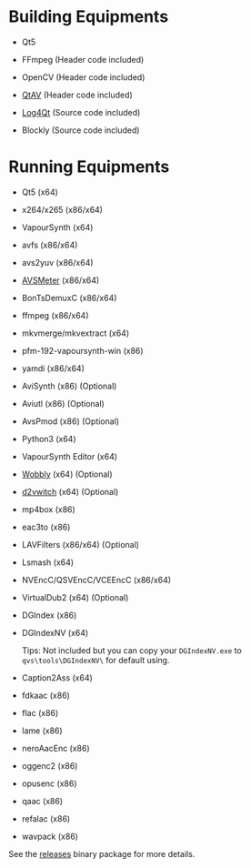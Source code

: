 # Building Equipments

- Qt5
- FFmpeg (Header code included)

- OpenCV (Header code included)

- [QtAV](https://github.com/emako/QtAV)  (Header code included)
- [Log4Qt](https://github.com/emako/Log4Qt) (Source code included)

- Blockly (Source code included)

# Running Equipments

- Qt5 (x64)

- x264/x265 (x86/x64)

- VapourSynth (x64)

- avfs (x86/x64)

- avs2yuv (x86/x64)

- [AVSMeter](https://github.com/emako/AVSMeter) (x86/x64)

- BonTsDemuxC (x86/x64)

- ffmpeg (x86/x64)

- mkvmerge/mkvextract (x64)

- pfm-192-vapoursynth-win (x86)

- yamdi (x86/x64)

- AviSynth (x86) (Optional)

- Aviutl (x86) (Optional)

- AvsPmod (x86) (Optional)

- Python3 (x64)

- VapourSynth Editor (x64)

- [Wobbly](https://github.com/emako/Wobbly) (x64) (Optional)

- [d2vwitch](https://github.com/emako/D2VWitch) (x64) (Optional)

- mp4box (x86)

- eac3to (x86)

- LAVFilters (x86/x64) (Optional)

- Lsmash (x64)

- NVEncC/QSVEncC/VCEEncC (x86/x64)

- VirtualDub2 (x64) (Optional)

- DGIndex (x86)

- DGIndexNV (x64)

  Tips: Not included but you can copy your `DGIndexNV.exe` to `qvs\tools\DGIndexNV\` for default using.

- Caption2Ass (x64)

- fdkaac (x86)

- flac (x86)

- lame (x86)

- neroAacEnc (x86)

- oggenc2 (x86)

- opusenc (x86)

- qaac (x86)

- refalac (x86)

- wavpack (x86)

See the [releases](https://github.com/emako/qvs/releases) binary package for more details.

